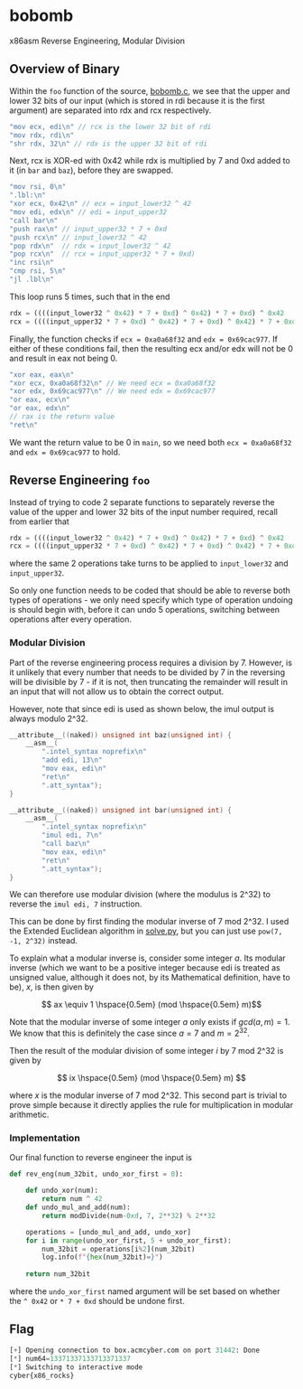 # bobomb

x86asm Reverse Engineering, Modular Division

## Overview of Binary

Within the `foo` function of the source, [bobomb.c](./bobomb.c), we see that the upper and lower 32 bits of our input (which is stored in rdi because it is the first argument) are separated into rdx and rcx respectively. 

```c
"mov ecx, edi\n" // rcx is the lower 32 bit of rdi
"mov rdx, rdi\n"
"shr rdx, 32\n" // rdx is the upper 32 bit of rdi
```

Next, rcx is XOR-ed with 0x42 while rdx is multiplied by 7 and 0xd added to it (in `bar` and `baz`), before they are swapped. 

```c
"mov rsi, 0\n"
".lbl:\n"
"xor ecx, 0x42\n" // ecx = input_lower32 ^ 42
"mov edi, edx\n" // edi = input_upper32
"call bar\n"
"push rax\n" // input_upper32 * 7 + 0xd
"push rcx\n" // input_lower32 ^ 42
"pop rdx\n"  // rdx = input_lower32 ^ 42
"pop rcx\n"  // rcx = input_upper32 * 7 + 0xd)
"inc rsi\n"
"cmp rsi, 5\n"
"jl .lbl\n"
```

This loop runs 5 times, such that in the end

```python
rdx = ((((input_lower32 ^ 0x42) * 7 + 0xd) ^ 0x42) * 7 + 0xd) ^ 0x42
rcx = ((((input_upper32 * 7 + 0xd) ^ 0x42) * 7 + 0xd) ^ 0x42) * 7 + 0xd
```

Finally, the function checks if `ecx = 0xa0a68f32` and `edx = 0x69cac977`. If either of these conditions fail, then the resulting ecx and/or edx will not be 0 and result in eax not being 0. 

```c
"xor eax, eax\n"
"xor ecx, 0xa0a68f32\n" // We need ecx = 0xa0a68f32
"xor edx, 0x69cac977\n" // We need edx = 0x69cac977
"or eax, ecx\n"
"or eax, edx\n"
// rax is the return value
"ret\n"
```

We want the return value to be 0 in `main`, so we need both `ecx = 0xa0a68f32` and `edx = 0x69cac977` to hold. 

## Reverse Engineering `foo`

Instead of trying to code 2 separate functions to separately reverse the value of the upper and lower 32 bits of the input number required, recall from earlier that 

```python
rdx = ((((input_lower32 ^ 0x42) * 7 + 0xd) ^ 0x42) * 7 + 0xd) ^ 0x42
rcx = ((((input_upper32 * 7 + 0xd) ^ 0x42) * 7 + 0xd) ^ 0x42) * 7 + 0xd
```

where the same 2 operations take turns to be applied to `input_lower32` and `input_upper32`. 

So only one function needs to be coded that should be able to reverse both types of operations - we only need specify which type of operation undoing is should begin with, before it can undo 5 operations, switching between operations after every operation. 

### Modular Division

Part of the reverse engineering process requires a division by 7. However, is it unlikely that every number that needs to be divided by 7 in the reversing will be divisible by 7 - if it is not, then truncating the remainder will result in an input that will not allow us to obtain the correct output. 

However, note that since edi is used as shown below, the imul output is always modulo 2^32. 

```c
__attribute__((naked)) unsigned int baz(unsigned int) {
    __asm__(
        ".intel_syntax noprefix\n"
        "add edi, 13\n"
        "mov eax, edi\n"
        "ret\n"
        ".att_syntax");
}

__attribute__((naked)) unsigned int bar(unsigned int) {
    __asm__(
        ".intel_syntax noprefix\n"
        "imul edi, 7\n"
        "call baz\n"
        "mov eax, edi\n"
        "ret\n"
        ".att_syntax");
}
```

We can therefore use modular division (where the modulus is 2^32) to reverse the `imul edi, 7` instruction. 

This can be done by first finding the modular inverse of 7 mod 2^32. I used the Extended Euclidean algorithm in [solve.py](./solve.py), but you can just use `pow(7, -1, 2^32)` instead. 

To explain what a modular inverse is, consider some integer $a$. Its modular inverse (which we want to be a positive integer because edi is treated as unsigned value, although it does not, by its Mathematical definition, have to be), $x$, is then given by

$$ ax \equiv 1 \hspace{0.5em} (mod \hspace{0.5em} m)$$

Note that the modular inverse of some integer $a$ only exists if $gcd(a,m)=1$. We know that this is definitely the case since $a=7$ and $m=2^{32}$. 

Then the result of the modular division of some integer $i$ by 7 mod 2^32 is given by

$$ ix \hspace{0.5em} (mod \hspace{0.5em} m) $$

where $x$ is the modular inverse of 7 mod 2^32. This second part is trivial to prove simple because it directly applies the rule for multiplication in modular arithmetic. 

### Implementation

Our final function to reverse engineer the input is

```python
def rev_eng(num_32bit, undo_xor_first = 0):

    def undo_xor(num): 
        return num ^ 42
    def undo_mul_and_add(num): 
        return modDivide(num-0xd, 7, 2**32) % 2**32

    operations = [undo_mul_and_add, undo_xor]
    for i in range(undo_xor_first, 5 + undo_xor_first):
        num_32bit = operations[i%2](num_32bit)
        log.info(f"{hex(num_32bit)=}")
    
    return num_32bit
```

where the `undo_xor_first` named argument will be set based on whether the `^ 0x42` or `* 7 + 0xd` should be undone first. 

## Flag

```python
[+] Opening connection to box.acmcyber.com on port 31442: Done
[*] num64=13371337133713371337
[*] Switching to interactive mode
cyber{x86_rocks}
```